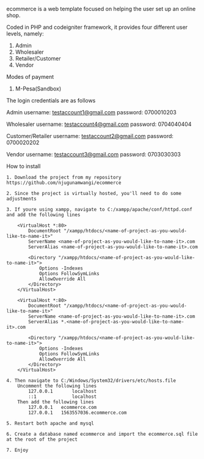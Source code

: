 ecommerce is a web template focused on helping the user set up an online shop. 

Coded in PHP and codeigniter framework, it provides four different user levels, namely:

1. Admin
2. Wholesaler
3. Retailer/Customer
4. Vendor

Modes of payment

1. M-Pesa(Sandbox)

The login credentials are as follows

Admin
	username: testaccount1@gmail.com
	password: 0700010203

Wholesaler
	username: testaccount4@gmail.com
	password: 0704040404

Customer/Retailer
	username: testaccount2@gmail.com
	password: 0700020202

Vendor
	username: testaccount3@gmail.com
	password: 0703030303

How to install

	1. Download the project from my repository https://github.com/njugunamwangi/ecommerce

	2. Since the project is virtually hosted, you'll need to do some adjustments

	3. If youre using xampp, navigate to C:/xampp/apache/conf/httpd.conf and add the following lines	

		<VirtualHost *:80>
		    DocumentRoot "/xampp/htdocs/<name-of-project-as-you-would-like-to-name-it>"
		    ServerName <name-of-project-as-you-would-like-to-name-it>.com
		    ServerAlias <name-of-project-as-you-would-like-to-name-it>.com
		 
		    <Directory "/xampp/htdocs/<name-of-project-as-you-would-like-to-name-it>">
		        Options -Indexes 
		        Options FollowSymLinks
		        AllowOverride All
		    </Directory>
		</VirtualHost>

		<VirtualHost *:80>
		    DocumentRoot "/xampp/htdocs/<name-of-project-as-you-would-like-to-name-it>"
		    ServerName <name-of-project-as-you-would-like-to-name-it>.com
		    ServerAlias *.<name-of-project-as-you-would-like-to-name-it>.com
		 
		    <Directory "/xampp/htdocs/<name-of-project-as-you-would-like-to-name-it>">
		        Options -Indexes 
		        Options FollowSymLinks
		        AllowOverride All
		    </Directory>
		</VirtualHost>

	4. Then navigate to C:/Windows/System32/drivers/etc/hosts.file
		Uncomment the following lines
			127.0.0.1       localhost
			::1             localhost
		Then add the following lines
			127.0.0.1	ecommerce.com
			127.0.0.1	1563557036.ecommerce.com

	5. Restart both apache and mysql

	6. Create a database named ecommerce and import the ecommerce.sql file at the root of the project

	7. Enjoy